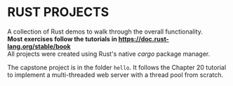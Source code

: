 # RUST PROJECTS
A collection of Rust demos to walk through the overall functionality. \
**Most exercises follow the tutorials in https://doc.rust-lang.org/stable/book**
\
All projects were created using Rust's native *cargo* package manager.

The capstone project is in the folder `hello`. It follows the Chapter 20 tutorial to implement a multi-threaded web server with a thread pool from scratch.